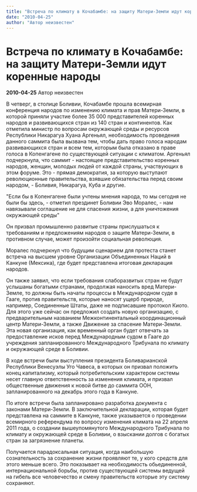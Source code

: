 ```yaml
---
title: "Встреча по климату в Кочабамбе: на защиту Матери-Земли идут коренные народы"
date: "2010-04-25"
author: "Автор неизвестен"
---
```


# Встреча по климату в Кочабамбе: на защиту Матери-Земли идут коренные народы

**2010-04-25** Автор неизвестен

В четверг, в столице Боливии, Кочабамбе прошла всемирная конференция народов по изменению климата и прав Матери-Земли, в которой приняли участие более 35 000 представителей коренных народов и развивающихся стран из 140 стран и континентов. Как отметила министр по вопросам окружающей среды и ресурсов Республики Никарагуа Хуана Аргеньял, необходимость проведения данного саммита была вызвана тем, чтобы дать право голоса народам развивающихся стран и всем тем, которым была отказано в праве голоса в Копенгагене по существующей ситуации с климатом. Аргеньял подчеркнула, что саммит - настоящее представительство коренных народов, женщин, молодых людей от каждой страны, участвующих в этом форуме. Это - прямая демократия, за которую выступают революционные правительства, взявшие обязательства перед своим народом, - Боливия, Никарагуа, Куба и другие.

"Если бы в Копенгагене были учтены мнения народа, то мы сегодня не были бы здесь, - отметил прездинет Боливии Эво Моралес, - нам навязывали соглашение не для спасения жизни, а для уничтожения окружающей среды"

Он призвал промышленно развитые страны прислушаться к требованиям и предложениям народов о защите Матери-Земли, в противном случае, может произойти социальная революция.

Моралес подчеркнул что будущим сценарием для протеста станет встреча на высшем уровне Организации Объединенных Наций в Канкуне (Мексика), где будет представлена итоговая декларация народов.

Он также заявил, что если требования слаборазвитых стран не будут услышаны богатыми странами, продолжая наносить вред Матери-Земле, то должны быть начаты процессы в Международном суде в Гааге, против правительств, которые наносят ущерб природе, например, Соединенные Штаты, даже не подписавшие протокол Киото. Для этого уже сейчас он предложил создать новую организацию, с предварительным названием Межконтинентальный координационный центр Матери-Земли, а также Движение за спасение Матери-Земли. Эта новая организация, как временный орган будет отвечать за предоставление исков перед Международным судом в Гааге до учреждения запланированного Международного Трибунала по климату и окружающей среде в Боливии.

В ходе встречи были выступления президента Боливарианской Республики Венесуэлы Уго Чавеса, в которых он призвал положить конец капитализму, который потребительским характером системы несет главную ответственность за изменения климата, и призвал общественные движения к новой битве до саммита ООН, запланированного на декабрь этого года в Канкуне.

По итоге встречи была запланировано разработка документа с законами Матери-Земли. В заключительной декларации, которая будет представлена на саммите в Канкуне, также указывается о проведении всемирного референдума по вопросу изменения климата на 22 апреля 2011 года, о создании вышеупомянутого Международного Трибунала по климату и окружающей среде в Боливии, о взыскании долгов с богатых стран за загрязнение планеты.

Получается парадоксальная ситуация, когда наибольшую сознательность за сохранение жизни проявляют те, у кого средств для этого меньше всего. Это показывает на необходимость обьединенной, интернациональной борьбы, против существующей системы ведущей на гибель все человечество и смену правительств которые эту систему сохраняют.